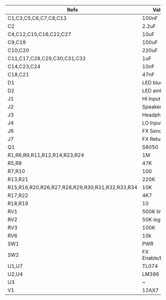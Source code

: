 | Refs                                            | Value            | Footprint           | Qty | DNP |
| ----------------------------------------------- | ---------------- | ------------------- | --- | --- |
| C1,C3,C5,C6,C7,C8,C13                           | 100nF            |                     |   7 |     |
| C2                                              | 2.2uF            |                     |   1 |     |
| C4,C12,C15,C16,C22,C27                          | 10uF             |                     |   6 |     |
| C9,C19                                          | 100uF            |                     |   2 |     |
| C10,C20                                         | 220uF            |                     |   2 |     |
| C11,C17,C28,C29,C30,C31,C32                     | 1uF              |                     |   7 |     |
| C14,C23,C24                                     | 10nF             |                     |   3 |     |
| C18,C21                                         | 47nF             |                     |   2 |     |
| D1                                              | LED blue         |                     |   1 |     |
| D2                                              | LED amber        |                     |   1 |     |
| J1                                              | HI Input         |                     |   1 |     |
| J2                                              | Speaker 8Ω       |                     |   1 |     |
| J3                                              | Headphones       |                     |   1 |     |
| J4                                              | LO Input         |                     |   1 |     |
| J6                                              | FX Send          |                     |   1 |     |
| J7                                              | FX Return        |                     |   1 |     |
| Q1                                              | S8050            |                     |   1 |     |
| R1,R6,R9,R11,R12,R14,R23,R24                    | 1M               |                     |   8 |     |
| R5,R8                                           | 47K              |                     |   2 |     |
| R7,R10                                          | 100              |                     |   2 |     |
| R13,R21                                         | 220K             |                     |   2 |     |
| R15,R16,R20,R26,R27,R28,R29,R30,R31,R32,R33,R34 | 10K              |                     |  12 |     |
| R17,R22                                         | 4K7              |                     |   2 |     |
| R18,R19                                         | 10               |                     |   2 |     |
| RV1                                             | 500K lin         |                     |   1 |     |
| RV2                                             | 50K log          |                     |   1 |     |
| RV3                                             | 100K             |                     |   1 |     |
| RV6                                             | 10k              |                     |   1 |     |
| SW1                                             | PWR              |                     |   1 |     |
| SW2                                             | FX Enable/Bypass |                     |   1 |     |
| U1,U7                                           | TL074            |                     |   2 |     |
| U2,U4                                           | LM386            |                     |   2 |     |
| U3                                              | ~                |                     |   1 |     |
| V1                                              | 12AX7            | Valve:Valve_Noval_P |   1 |     |
